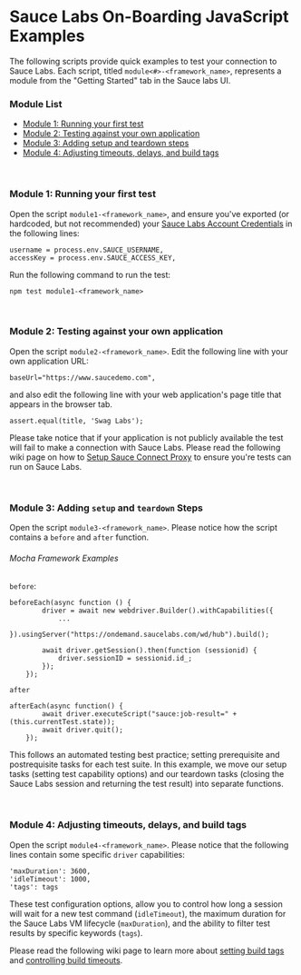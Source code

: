 # Sauce Labs On-Boarding JavaScript Examples

The following scripts provide quick examples to test your connection to Sauce Labs. Each script, titled `module<#>-<framework_name>`, represents a module from the "Getting Started" tab in the Sauce labs UI.

### Module List

* [Module 1: Running your first test](#module-1-running-your-first-test)
* [Module 2: Testing against your own application](#module-2-testing-against-your-own-application)
* [Module 3: Adding setup and teardown steps](#module-3-adding-setup-and-teardown-steps)
* [Module 4: Adjusting timeouts, delays, and build tags](#module-4-adjusting-timeouts-delays-and-build-tags)

<br />

### Module 1: Running your first test

Open the script `module1-<framework_name>`, and ensure you've exported (or hardcoded, but not recommended) your [Sauce Labs Account Credentials](https://wiki.saucelabs.com/display/DOCS/Best+Practice%3A+Use+Environment+Variables+for+Authentication+Credentials) in the following lines:

```
username = process.env.SAUCE_USERNAME,
accessKey = process.env.SAUCE_ACCESS_KEY,
```

Run the following command to run the test:

```
npm test module1-<framework_name>
```

<br />

### Module 2: Testing against your own application

Open the script `module2-<framework_name>`. Edit the following line with your own application URL:

```
baseUrl="https://www.saucedemo.com",
```

and also edit the following line with your web application's page title that appears in the browser tab.

```
assert.equal(title, 'Swag Labs');
```
Please take notice that if your application is not publicly available the test will fail to make a connection with Sauce Labs. Please read the following wiki page on how to [Setup Sauce Connect Proxy](https://wiki.saucelabs.com/display/DOCS/Sauce+Connect+Proxy) to ensure you're tests can run on Sauce Labs.

<br />

### Module 3: Adding `setup` and `teardown` Steps

Open the script `module3-<framework_name>`. Please notice how the script contains a `before` and `after` function.

###### Mocha Framework Examples
`before`:
```
beforeEach(async function () {
        driver = await new webdriver.Builder().withCapabilities({
        	...
        }).usingServer("https://ondemand.saucelabs.com/wd/hub").build();

        await driver.getSession().then(function (sessionid) {
            driver.sessionID = sessionid.id_;
        });
    });
```

`after`
```
afterEach(async function() {
        await driver.executeScript("sauce:job-result=" + (this.currentTest.state));
        await driver.quit();
    });
```

This follows an automated testing best practice; setting prerequisite and postrequisite tasks for each test suite. In this example, we move our setup tasks (setting test capability options) and our teardown tasks (closing the Sauce Labs session and returning the test result) into separate functions.

<br />

### Module 4: Adjusting timeouts, delays, and build tags

Open the script `module4-<framework_name>`. Please notice that the following lines contain some specific `driver` capabilities:

```
'maxDuration': 3600,
'idleTimeout': 1000,
'tags': tags
```

These test configuration options, allow you to control how long a session will wait for a new test command (`idleTimeout`), the maximum duration for the Sauce Labs VM lifecycle  (`maxDuration`), and the ability to filter test results by specific keywords (`tags`). 

Please read the following wiki page to learn more about [setting build tags](https://wiki.saucelabs.com/display/DOCSDEV/Best+Practice%3A+Use+Build+IDs%2C+Tags%2C+and+Names+to+Identify+Your+Tests) and [controlling build timeouts](https://wiki.saucelabs.com/display/DOCS/Test+Configuration+Options#TestConfigurationOptions-MaximumTestDuration).